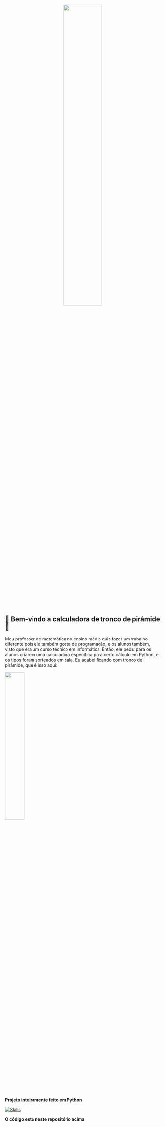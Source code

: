 <p align="center">
  <img src="https://media1.giphy.com/media/9PalpZKlDt5iNfnFXT/giphy.gif?cid=6c09b9526wo5x7dvbp6h8w6gqzoj0ql98mb099uox0ia5xnm&ep=v1_gifs_search&rid=giphy.gif&ct=g" width="50%">
</p>

## 🎉 **Bem-vindo a calculadora de tronco de pirâmide** 🚀

Meu professor de matemática no ensino médio quis fazer um trabalho diferente pois ele também gosta de programação, e os alunos também, visto que era um curso técnico em informática. Então, ele pediu para os alunos criarem uma calculadora específica para certo cálculo em Python, e os tipos foram sorteados em sala. Eu acabei ficando com tronco de pirâmide, que é isso aqui:

<img src="https://s2.static.brasilescola.uol.com.br/be/2023/06/formacao-tronco-piramide.png" width="35%">

**Projeto inteiramente feito em Python**

[![Skills](https://skillicons.dev/icons?i=python&theme=light)](https://skillicons.dev)

**O código está neste repositório acima**
